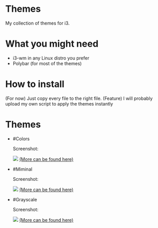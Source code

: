 # Themes

My collection of themes for i3. 

# What you might need

- i3-wm in any Linux distro you prefer
- Polybar (for most of the themes)

# How to install 

(For now) Just copy every file to the right file. 
(Feature) I will probably upload my own script to apply the themes instantly

# Themes
- #Colors
  
  Screenshot:

  <img src="http://i.imgur.com/ZUEzkiT.png">
  <a href="http://imgur.com/a/ub0Jl">(More can be found here)</a>

- #Miminal

  Screenshot:
  
  <img src="http://i.imgur.com/aaosiZ2.png">
  <a href="http://imgur.com/gallery/bZHDF">(More can be found here)</a>
  
- #Grayscale
  
  Screenshot:
  
  <img src="http://i.imgur.com/K0uT5ua.png">
  <a href="http://imgur.com/gallery/1TYFd">(More can be found here)</a>
